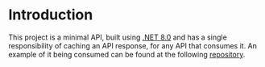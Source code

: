 # Introduction
This project is a minimal API, built using [.NET 8.0](https://dotnet.microsoft.com/fr-fr/download/dotnet/8.0) and has a single responsibility of caching an API response, for any API that consumes it. An example of it being consumed can be found at the following [repository](https://github.com/BradleyCSO/redis-cache-with-rate-limiting-api).

